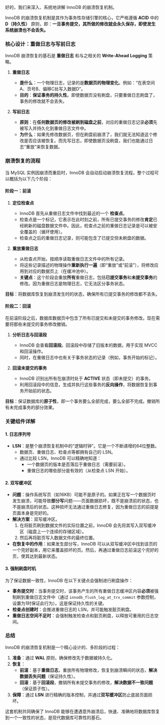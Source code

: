 

好的，我们来深入、系统地讲解 InnoDB 的崩溃恢复机制。

InnoDB 的崩溃恢复机制是其作为事务性存储引擎的核心，它严格遵循 **ACID** 中的 **D（持久性）** 原则，即：**一旦事务提交，其所做的修改就会永久保存，即使发生系统崩溃也不会丢失。**

### 核心设计：重做日志与写前日志

InnoDB 崩溃恢复的基石是 **重做日志** 和与之相关的 **Write-Ahead Logging** 策略。

1.  **重做日志**
    *   **是什么**：一个物理日志，记录的是**数据页的物理变化**。例如：“在表空间A、页号B、偏移C处写入数据D”。
    *   **目的**：**保证事务的持久性**。即使数据页没有刷盘，只要重做日志刷盘了，事务的修改就不会丢失。

2.  **写前日志**
    *   **原则**：在**任何数据页的修改被刷到磁盘之前**，对应的重做日志记录**必须**先被写入并持久化到重做日志文件中。
    *   **为什么**：如果先修改数据页，但在刷盘前崩溃了，我们就无法知道这个修改是否应该被恢复。而先写日志，即使数据页没刷盘，我们也能通过日志“重放”来恢复数据。

### 崩溃恢复的流程

当 MySQL 实例因崩溃而重启时，InnoDB 会自动启动崩溃恢复流程。整个过程可以概括为以下几个阶段：

#### 阶段一：前滚

1.  **定位检查点**
    *   InnoDB 首先从重做日志文件中找到最近的一个 **检查点**。
    *   检查点是一个标记，它表示在此时刻之前，所有已提交事务的修改**肯定**已经刷新的磁盘数据文件中。因此，检查点之前的重做日志记录是可以被安全覆盖的（循环使用）。
    *   检查点之后的重做日志记录，则可能包含了已提交但未刷盘的数据。

2.  **重放重做日志**
    *   从检查点开始，按顺序读取重做日志文件中的所有记录。
    *   将这些记录描述的物理操作**重新执行一遍**（即“重放”或“前滚”），将修改应用到对应的数据页上（在缓冲池中）。
    *   **关键点**：这个阶段会重放**所有**重做日志，包括**已提交事务**和**未提交事务**的修改。因为重做日志是物理日志，它无法区分事务状态。

**目标**：将数据库恢复到崩溃发生时的状态，确保所有已提交事务的修改都不丢失。

#### 阶段二：回滚

在前滚阶段之后，数据库数据页中包含了所有已提交和未提交的事务修改。现在需要将那些未提交的事务修改撤销。

1.  **分析日志与回滚段**
    *   InnoDB 会查看**回滚段**。回滚段中存储了旧版本的数据，用于实现 MVCC 和回滚操作。
    *   同时，在重做日志中也有关于事务状态的记录（例如，事务开始的标记）。

2.  **回滚未提交的事务**
    *   InnoDB 识别出所有在崩溃时处于 **ACTIVE** 状态（即未提交）的事务。
    *   利用回滚段中的信息，生成并执行这些事务的**反向操作**，将数据恢复到事务开始前的状态。

**目标**：保证数据库的**原子性**，即一个事务要么全部完成，要么全部不完成。撤销所有未完成事务的部分效果。

### 关键组件详解

#### 1. 日志序列号

*   **LSN**：是整个崩溃恢复机制中的“逻辑时钟”。它是一个不断递增的64位整数。
    *   数据页、重做日志、检查点等都拥有自己的 LSN。
    *   通过比较 LSN，InnoDB 可以精确地知道：
        *   一个数据页的版本是否落后于重做日志（需要前滚）。
        *   重做日志的哪些部分是有效的（从检查点 LSN 开始）。

#### 2. 双写缓冲区

*   **问题**：操作系统写页（如16KB）可能不是原子的。如果正在写一个数据页时发生崩溃，可能导致**部分写**问题——页面数据损坏，既不是崩溃前的状态，也不是崩溃后的状态。这种损坏无法通过重做日志修复，因为重做日志的前提是页面本身是完好的。
*   **解决方案**：双写缓冲区。
    1.  在将脏页刷到数据文件的实际位置之前，InnoDB 会先将其写入双写缓冲区（磁盘上一个连续的存储区域）。
    2.  然后再将脏页写入数据文件的最终位置。
*   **在恢复中的作用**：如果发生部分写，InnoDB 可以从双写缓冲区中找到该页的一个完好副本，用它来覆盖损坏的页。然后，再通过重做日志前滚这个完好的页，使其达到最新状态。

#### 3. 强制刷盘时机

为了保证数据一致性，InnoDB 在以下关键点会强制进行刷盘操作：

*   **事务提交时**：当事务提交时，该事务产生的所有重做日志缓冲区内容**必须**被强制刷到重做日志文件中（通过 `innodb_flush_log_at_trx_commit` 参数控制，设置为1时保证此行为）。这是保证持久性的关键。
*   **检查点创建时**：会推进重做日志的 LSN，并可能触发脏页刷盘。
*   **重做日志空间不足时**：会强制触发检查点和脏页刷盘，以释放可重用的日志空间。

### 总结

InnoDB 的崩溃恢复机制是一个精心设计的、多阶段的过程：

1.  **准备**：通过 **WAL** 原则，确保修改先于数据被持久化。
2.  **恢复**：
    *   **前滚**：基于**重做日志**，重放所有物理修改，恢复到崩溃瞬间的状态，**解决数据丢失问题**（保证持久性）。
    *   **回滚**：基于**回滚段**，撤销所有未提交事务的修改，**解决数据不一致问题**（保证原子性）。
3.  **保障**：通过 **LSN** 进行精确的版本控制，并通过**双写缓冲区**防止底层页面损坏。

这套机制共同确保了 InnoDB 能够在遭遇意外崩溃后，快速、准确地将数据库恢复到一个一致性的状态，是现代数据库可靠性的基石。